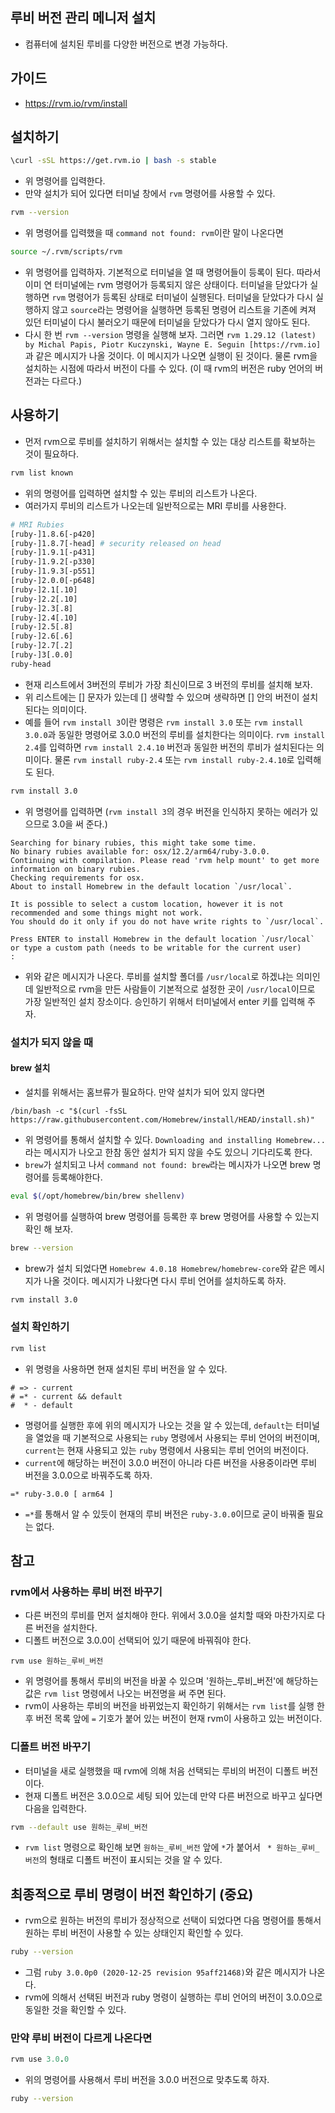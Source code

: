 ## 루비 버전 관리 메니저 설치
- 컴퓨터에 설치된 루비를 다양한 버전으로 변경 가능하다.

## 가이드
- https://rvm.io/rvm/install

## 설치하기
```sh
\curl -sSL https://get.rvm.io | bash -s stable
```
- 위 명령어를 입력한다.
- 만약 설치가 되어 있다면 터미널 창에서 `rvm` 명령어를 사용할 수 있다.
```sh
rvm --version
```
- 위 명령어를 입력했을 때 `command not found: rvm`이란 말이 나온다면 
```sh
source ~/.rvm/scripts/rvm
```
- 위 명령어를 입력하자. 기본적으로 터미널을 열 때 명령어들이 등록이 된다. 따라서 이미 연 터미널에는 rvm 명령어가 등록되지 않은 상태이다. 터미널을 닫았다가 실행하면 `rvm` 명령어가 등록된 상태로 터미널이 실행된다. 터미널을 닫았다가 다시 실행하지 않고 `source`라는 명령어을 실행하면 등록된 명령어 리스트을 기존에 켜져 있던 터미널이 다시 불러오기 때문에 터미널을 닫았다가 다시 열지 않아도 된다.
- 다시 한 번 `rvm --version` 명령을 실행해 보자. 그러면 `rvm 1.29.12 (latest) by Michal Papis, Piotr Kuczynski, Wayne E. Seguin [https://rvm.io]`과 같은 메시지가 나올 것이다. 이 메시지가 나오면 실행이 된 것이다. 물론 rvm을 설치하는 시점에 따라서 버전이 다를 수 있다. (이 때 rvm의 버전은 ruby 언어의 버전과는 다르다.)

## 사용하기
- 먼저 rvm으로 루비를 설치하기 위해서는 설치할 수 있는 대상 리스트를 확보하는 것이 필요하다.
```sh
rvm list known
```
- 위의 명령어를 입력하면 설치할 수 있는 루비의 리스트가 나온다.
- 여러가지 루비의 리스트가 나오는데 일반적으로는 MRI 루비를 사용한다.
```sh
# MRI Rubies
[ruby-]1.8.6[-p420]
[ruby-]1.8.7[-head] # security released on head
[ruby-]1.9.1[-p431]
[ruby-]1.9.2[-p330]
[ruby-]1.9.3[-p551]
[ruby-]2.0.0[-p648]
[ruby-]2.1[.10]
[ruby-]2.2[.10]
[ruby-]2.3[.8]
[ruby-]2.4[.10]
[ruby-]2.5[.8]
[ruby-]2.6[.6]
[ruby-]2.7[.2]
[ruby-]3[.0.0]
ruby-head
```
- 현재 리스트에서 3버전의 루비가 가장 최신이므로 3 버전의 루비를 설치해 보자.
- 위 리스트에는 \[\] 문자가 있는데 \[\] 생략할 수 있으며 생략하면 \[\] 안의 버전이 설치된다는 의미이다.
- 예를 들어 `rvm install 3`이란 명령은 `rvm install 3.0` 또는 `rvm install 3.0.0`과 동일한 명령어로 3.0.0 버전의 루비를 설치한다는 의미이다. `rvm install 2.4`를 입력하면 `rvm install 2.4.10` 버전과 동일한 버전의 루비가 설치된다는 의미이다. 물론 `rvm install ruby-2.4` 또는  `rvm install ruby-2.4.10`로 입력해도 된다.
```sh
rvm install 3.0
```
- 위 명령어를 입력하면 (`rvm install 3`의 경우 버전을 인식하지 못하는 에러가 있으므로 3.0을 써 준다.)
```
Searching for binary rubies, this might take some time.
No binary rubies available for: osx/12.2/arm64/ruby-3.0.0.
Continuing with compilation. Please read 'rvm help mount' to get more information on binary rubies.
Checking requirements for osx.
About to install Homebrew in the default location `/usr/local`.

It is possible to select a custom location, however it is not recommended and some things might not work.
You should do it only if you do not have write rights to `/usr/local`.

Press ENTER to install Homebrew in the default location `/usr/local`
or type a custom path (needs to be writable for the current user)
: 
```
- 위와 같은 메시지가 나온다. 루비를 설치할 폴더를 `/usr/local`로 하겠냐는 의미인데 일반적으로 rvm을 만든 사람들이 기본적으로 설정한 곳이 `/usr/local`이므로 가장 일반적인 설치 장소이다. 승인하기 위해서 터미널에서 enter 키를 입력해 주자.

### 설치가 되지 않을 때

#### brew 설치
- 설치를 위해서는 홈브류가 필요하다. 만약 설치가 되어 있지 않다면
```
/bin/bash -c "$(curl -fsSL https://raw.githubusercontent.com/Homebrew/install/HEAD/install.sh)"
```
- 위 명령어를 통해서 설치할 수 있다. `Downloading and installing Homebrew...` 라는 메시지가 나오고 한참 동안 설치가 되지 않을 수도 있으니 기다리도록 한다.
- `brew`가 설치되고 나서 `command not found: brew`라는 메시자가 나오면 brew 명령어를 등록해야한다.
```sh
eval $(/opt/homebrew/bin/brew shellenv)
```
- 위 명령어를 실행하여 brew 명령어를 등록한 후 brew 명령어를 사용할 수 있는지 확인 해 보자.
```sh
brew --version
```
- brew가 설치 되었다면 `Homebrew 4.0.18 Homebrew/homebrew-core`와 같은 메시지가 나올 것이다. 메시지가 나왔다면 다시 루비 언어를 설치하도록 하자.
```sh
rvm install 3.0
``` 

### 설치 확인하기
```sh
rvm list
```
- 위 명령을 사용하면 현재 설치된 루비 버전을 알 수 있다. 
```
# => - current
# =* - current && default
#  * - default
```
- 명령어를 실행한 후에 위의 메시지가 나오는 것을 알 수 있는데, `default`는 터미널을 열었을 때 기본적으로 사용되는 `ruby` 명령에서 사용되는 루비 언어의 버전이며, `current`는 현재 사용되고 있는 `ruby` 명령에서 사용되는 루비 언어의 버전이다.
- `current`에 해당하는 버전이 3.0.0 버전이 아니라 다른 버전을 사용중이라면 루비 버전을 3.0.0으로 바꿔주도록 하자.
```
=* ruby-3.0.0 [ arm64 ]
```
- `=*`를 통해서 알 수 있듯이 현재의 루비 버전은 `ruby-3.0.0`이므로 굳이 바꿔줄 필요는 없다.

## 참고
### rvm에서 사용하는 루비 버전 바꾸기
- 다른 버전의 루비를 먼저 설치해야 한다. 위에서 3.0.0을 설치할 때와 마찬가지로 다른 버전을 설치한다.
- 디폴트 버전으로 3.0.0이 선택되어 있기 때문에 바꿔줘야 한다.
```
rvm use 원하는_루비_버전
```
- 위 명령어를 통해서 루비의 버전을 바꿀 수 있으며 '원하는_루비_버전'에 해당하는 값은 `rvm list` 명령에서 나오는 버전명을 써 주면 된다.
- rvm이 사용하는 루비의 버전을 바뀌었는지 확인하기 위해서는 `rvm list`를 실행 한 후 버전 목록 앞에 `=` 기호가 붙어 있는 버전이 현재 rvm이 사용하고 있는 버전이다.

### 디폴트 버전 바꾸기
- 터미널을 새로 실행했을 때 rvm에 의해 처음 선택되는 루비의 버전이 디폴트 버전이다.
- 현재 디폴트 버전은 3.0.0으로 세팅 되어 있는데 만약 다른 버전으로 바꾸고 싶다면 다음을 입력한다.
```sh
rvm --default use 원하는_루비_버전
```
- `rvm list` 명령으로 확인해 보면 `원하는_루비_버전` 앞에 `*`가 붙어서 ` * 원하는_루비_버전`의 형태로 디폴트 버전이 표시되는 것을 알 수 있다.

## 최종적으로 루비 명령이 버전 확인하기 (중요)
- rvm으로 원하는 버전의 루비가 정상적으로 선택이 되었다면 다음 명령어를 통해서 원하는 루비 버전이 사용할 수 있는 상태인지 확인할 수 있다.
```sh
ruby --version
```
- 그럼 `ruby 3.0.0p0 (2020-12-25 revision 95aff21468)`와 같은 메시지가 나온다.
- rvm에 의해서 선택된 버전과 ruby 명령이 실행하는 루비 언어의 버전이 3.0.0으로 동일한 것을 확인할 수 있다.

### 만약 루비 버전이 다르게 나온다면
```rb
rvm use 3.0.0
```
- 위의 명령어를 사용해서 루비 버전을 3.0.0 버전으로 맞추도록 하자.
```sh
ruby --version
```